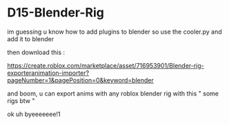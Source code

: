 # D15-Blender-Rig

im guessing u know how to add plugins to blender so use the cooler.py and add it to blender

then download this :

https://create.roblox.com/marketplace/asset/716953901/Blender-rig-exporteranimation-importer?pageNumber=1&pagePosition=0&keyword=blender

and boom, u can export anims with any roblox blender rig with this " some rigs btw "

ok uh byeeeeeee!1
